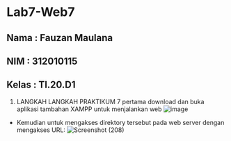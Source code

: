 # Lab7-Web7

## Nama   : Fauzan Maulana
## NIM    : 312010115
## Kelas  : TI.20.D1

1. LANGKAH LANGKAH PRAKTIKUM 7 pertama download dan buka aplikasi tambahan XAMPP untuk menjalankan web
![image](https://user-images.githubusercontent.com/101807419/169476183-1dc565de-0d7d-4c97-b52b-6d17a83c4978.png)

- Kemudian untuk mengakses direktory tersebut pada web server dengan mengakses URL:
![Screenshot (208)](https://user-images.githubusercontent.com/101849655/169182261-b48cda3a-1cfb-41e2-ba59-64f21e7f3b36.png)

